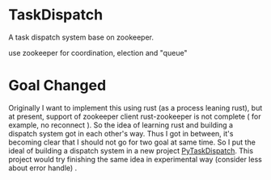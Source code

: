 # TaskDispatch
A task dispatch system base on zookeeper.

use zookeeper for coordination, election and "queue"

# Goal Changed 

Originally I want to implement this using rust (as a process leaning rust), but at present, support of zookeeper client rust-zookeeper is not complete ( for example, no reconnect ). So the idea of learning rust and building a dispatch system got in each other's way. Thus I got in between, it's becoming clear that I should not go for two goal at same time. So I put the ideal of building a dispatch system in a new project [PyTaskDispatch](https://github.com/ianzhang1988/PyTaskDispatch.git). This project would try finishing the same idea in experimental way (consider less about error handle) .



